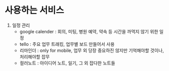 # 사용하는 서비스

1. 일정 관리
   - google calender : 회의, 미팅, 병원 예약, 약속 등 시간을 까먹지 않기 위한 일정
   - tello : 주요 업무 트래킹, 업무별 보드 만들어서 사용
   - 리마인더 : only for mobile, 업무 외 당장 중요하진 않지만 기억해야할 것이나, 처리해야할 잡무
   - 컬러노트 : 아이디어 노트, 일기, 그 외 잡다한 노트들